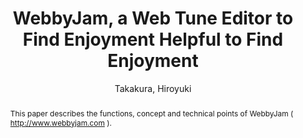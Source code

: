 --- 
  title: "WebbyJam, a Web Tune Editor to Find Enjoyment Helpful to Find Enjoyment" 
  abstract: "This paper describes the functions, concept and technical points of WebbyJam ( http://www.webbyjam.com )." 
  address: "London" 
  author: "Takakura, Hiroyuki" 
  booktitle: "Proceedings of the International Web Audio Conference" 
  editor: "Thalmann, Florian and Ewert, Sebastian" 
  month: "Proceedings of the International Web Audio Conference"
  pages: "2017" 
  publisher: "Queen Mary University of London" 
  series: "WAC '17"
  type: "Artwork"  
  year: "2017" 
  id: "2017_EA_58" 
  tags: year2017 
  pdflink: /_data/papers/pdf/2017/58.pdf
---